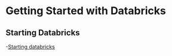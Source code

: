 # Getting Started with Databricks

## Starting Databricks
-[Starting databricks](/starting-databricks.md)
